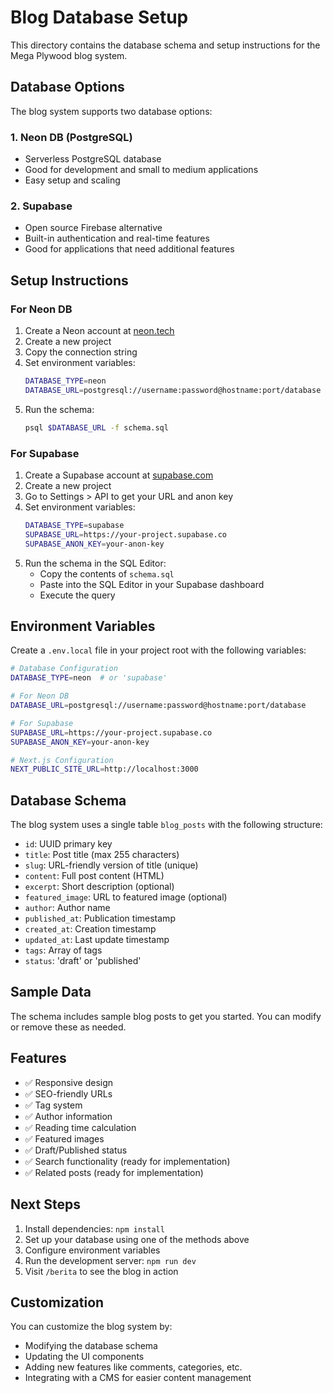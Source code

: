 # Blog Database Setup

This directory contains the database schema and setup instructions for the Mega Plywood blog system.

## Database Options

The blog system supports two database options:

### 1. Neon DB (PostgreSQL)
- Serverless PostgreSQL database
- Good for development and small to medium applications
- Easy setup and scaling

### 2. Supabase
- Open source Firebase alternative
- Built-in authentication and real-time features
- Good for applications that need additional features

## Setup Instructions

### For Neon DB

1. Create a Neon account at [neon.tech](https://neon.tech)
2. Create a new project
3. Copy the connection string
4. Set environment variables:
   ```bash
   DATABASE_TYPE=neon
   DATABASE_URL=postgresql://username:password@hostname:port/database
   ```
5. Run the schema:
   ```bash
   psql $DATABASE_URL -f schema.sql
   ```

### For Supabase

1. Create a Supabase account at [supabase.com](https://supabase.com)
2. Create a new project
3. Go to Settings > API to get your URL and anon key
4. Set environment variables:
   ```bash
   DATABASE_TYPE=supabase
   SUPABASE_URL=https://your-project.supabase.co
   SUPABASE_ANON_KEY=your-anon-key
   ```
5. Run the schema in the SQL Editor:
   - Copy the contents of `schema.sql`
   - Paste into the SQL Editor in your Supabase dashboard
   - Execute the query

## Environment Variables

Create a `.env.local` file in your project root with the following variables:

```bash
# Database Configuration
DATABASE_TYPE=neon  # or 'supabase'

# For Neon DB
DATABASE_URL=postgresql://username:password@hostname:port/database

# For Supabase
SUPABASE_URL=https://your-project.supabase.co
SUPABASE_ANON_KEY=your-anon-key

# Next.js Configuration
NEXT_PUBLIC_SITE_URL=http://localhost:3000
```

## Database Schema

The blog system uses a single table `blog_posts` with the following structure:

- `id`: UUID primary key
- `title`: Post title (max 255 characters)
- `slug`: URL-friendly version of title (unique)
- `content`: Full post content (HTML)
- `excerpt`: Short description (optional)
- `featured_image`: URL to featured image (optional)
- `author`: Author name
- `published_at`: Publication timestamp
- `created_at`: Creation timestamp
- `updated_at`: Last update timestamp
- `tags`: Array of tags
- `status`: 'draft' or 'published'

## Sample Data

The schema includes sample blog posts to get you started. You can modify or remove these as needed.

## Features

- ✅ Responsive design
- ✅ SEO-friendly URLs
- ✅ Tag system
- ✅ Author information
- ✅ Reading time calculation
- ✅ Featured images
- ✅ Draft/Published status
- ✅ Search functionality (ready for implementation)
- ✅ Related posts (ready for implementation)

## Next Steps

1. Install dependencies: `npm install`
2. Set up your database using one of the methods above
3. Configure environment variables
4. Run the development server: `npm run dev`
5. Visit `/berita` to see the blog in action

## Customization

You can customize the blog system by:

- Modifying the database schema
- Updating the UI components
- Adding new features like comments, categories, etc.
- Integrating with a CMS for easier content management
